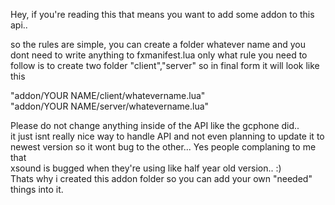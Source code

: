 Hey, if you're reading this that means you want to add some addon to this api..

so the rules are simple, you can create a folder whatever name and you dont need
to write anything to fxmanifest.lua only what rule you need to follow is to create
two folder "client","server" so in final form it will look like this

"addon/YOUR NAME/client/whatevername.lua"<br>
"addon/YOUR NAME/server/whatevername.lua"

Please do not change anything inside of the API like the gcphone did..<br>
it just isnt really nice way to handle API and not even planning to update it to<br>
newest version so it wont bug to the other... Yes people complaning to me that<br>
xsound is bugged when they're using like half year old version.. :)<br>
Thats why i created this addon folder so you can add your own "needed" things into it.<br>